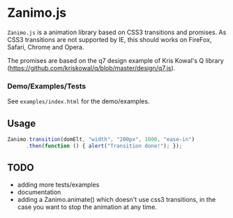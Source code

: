 # Zanimo.js

`Zanimo.js` is a animation library based on CSS3 transitions and promises.
As CSS3 transitions are not supported by IE, this should works on FireFox, Safari, Chrome and Opera.

The promises are based on the q7 design example of Kris Kowal's Q library (https://github.com/kriskowal/q/blob/master/design/q7.js).

### Demo/Examples/Tests

See `examples/index.html` for the demo/examples.

## Usage

```javascript
Zanimo.transition(domElt, "width", "200px", 1000, "ease-in")
      .then(function () { alert("Transition done!"); });
```

## TODO

* adding more tests/examples
* documentation
* adding a Zanimo.animate() which doesn't use css3 transitions, in the case you want to stop the animation at any time.
